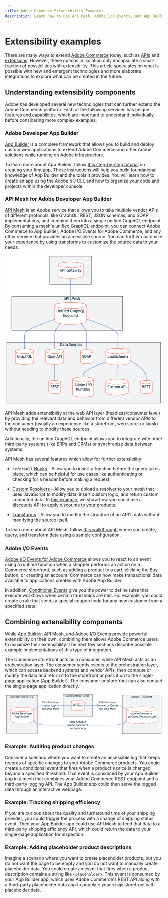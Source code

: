 ```yaml
---
title: Adobe Commerce Extensibility Examples
description: Learn how to use API Mesh, Adobe I/O Events, and App Builder to extend Adobe Commerce.
---
```


# Extensibility examples

There are many ways to extend [Adobe Commerce](../index.md) today, such as [APIs](https://developer.adobe.com/commerce/webapi/) and [extensions](https://developer.adobe.com/commerce/marketplace/guides/sellers/extension-create/). However, these options in isolation only encapsulate a small fraction of possibilities with extensibility. This article speculates on what is possible with new and emergent technologies and more elaborate integrations to explore what can be created in the future.

## Understanding extensibility components

Adobe has developed several new technologies that can further extend the Adobe Commerce platform. Each of the following services has unique features and capabilities, which are important to understand individually before considering more complex examples.

### Adobe Developer App Builder

[App Builder](https://developer.adobe.com/app-builder/docs/overview/) is a complete framework that allows you to build and deploy custom web applications to extend Adobe Commerce and other Adobe solutions while running on Adobe infrastructure.

To learn more about App Builder, follow [this step-by-step tutorial](https://developer.adobe.com/app-builder/docs/getting_started/first_app/) on creating your first app. These instructions will help you build foundational knowledge of App Builder and the tools it provides. You will learn how to create an app using the Adobe I/O CLI, and how to organize your code and projects within the developer console.

### API Mesh for Adobe Developer App Builder

[API Mesh](https://developer.adobe.com/graphql-mesh-gateway/) is an Adobe service that allows you to take multiple vendor APIs of different protocols, like GraphQL, REST, JSON schemas, and SOAP implementations, and combine them into a single unified GraphQL endpoint. By consuming a mesh's unified GraphQL endpoint, you can connect Adobe Commerce to App Builder, Adobe I/O Events for Adobe Commerce, and any other service that provides an accessible source. You can further customize your experience by using [transforms](https://developer.adobe.com/graphql-mesh-gateway/gateway/transforms/) to customize the source data to your needs.

![API Mesh diagram](../_images/api-mesh-diagram.png)
<!-- [Link to .mmd file](../_images/api-mesh-diagram.mmd) -->

API Mesh adds extensibility at the web API layer (headless/consumer level) by providing the relevant data and behavior from different vendor APIs to the consumer (usually an experience like a storefront, web store, or kiosk) without needing to modify these sources.

Additionally, the unified GraphQL endpoint allows you to integrate with other third-party systems (like ERPs and CRMs) or synchronize data between systems.

API Mesh has several features which allow for further extensibility:

- `beforeAll` [Hooks](https://developer.adobe.com/graphql-mesh-gateway/gateway/hooks/) - Allow you to insert a function before the query takes place, which can be helpful for use cases like authenticating or checking for a header before making a request.

- [Custom Resolvers](https://developer.adobe.com/graphql-mesh-gateway/gateway/extending-unified-schema/) - Allow you to upload a resolver to your mesh that uses JavaScript to modify data, insert custom logic, and return custom computed data. In [this example](https://developer.adobe.com/graphql-mesh-gateway/gateway/extending-unified-schema/#programmatic-additionalresolvers), we show how you could use a discounts API to apply discounts to your products.

- [Transforms](https://developer.adobe.com/graphql-mesh-gateway/gateway/transforms/) - Allow you to modify the structure of an API's data without modifying the source itself.

To learn more about API Mesh, follow [this walkthrough](https://developer.adobe.com/graphql-mesh-gateway/gateway/mesh_walkthrough/) where you create, query, and transform data using a sample configuration.

### Adobe I/O Events

[Adobe I/O Events for Adobe Commerce](../events/index.md) allows you to react to an event using a runtime function when a shopper performs an action on a Commerce storefront, such as adding a product to a cart, clicking the Buy button, or creating an account. Commerce can now make transactional data available to applications created with Adobe App Builder.

In addition, [Conditional Events](../events/conditional-events.md) give you the power to define rules that execute workflows when certain thresholds are met. For example, you could create a rule that sends a special coupon code for any new customer from a specified state.

## Combining extensibility components

While App Builder, API Mesh, and Adobe I/O Events provide powerful extensibility on their own, combining them allows Adobe Commerce users to maximize their extensibility. The next few sections describe possible example implementations of this type of integration.

The Commerce storefront acts as a consumer, while API Mesh acts as an orchestration layer. The consumer sends events to the orchestration layer, which can access backend systems and vendor APIs, then compute or modify the data and return it to the storefront or pass it on to the single-page application (App Builder). The consumer or storefront can also contact the single-page application directly.

![Integrated Commerce](../_images/integrated-commerce.png)
<!-- [Link to .mmd file](../_images/integrated-commerce.mmd) -->

### Example: Auditing product changes

Consider a scenario where you want to create an accessible log that keeps records of specific changes to your Adobe Commerce products. You could create a conditional event that fires when a product's price is changed beyond a specified threshold. That event is consumed by your App Builder app in a mesh that combines your Adobe Commerce REST endpoint and a third-party logging API. The App Builder app could then serve the logged data through an interactive webpage.

### Example: Tracking shipping efficiency

If you are curious about the quality and turnaround time of your shipping provider, you could trigger the process with a change of shipping status event. Then your App Builder app could use API Mesh to feed that data to a third-party shipping efficiency API, which could return the data to your single-page application for inspection.

### Example: Adding placeholder product descriptions

Imagine a scenario where you want to create placeholder products, but you do not want the page to be empty and you do not want to manually create placeholder data. You could create an event that fires when a product description contains a string like `<placeholder>`. This event is consumed by your App Builder app, which uses Adobe Commerce's REST API along with a third-party placeholder data app to populate your `stage` storefront with placeholder data.
